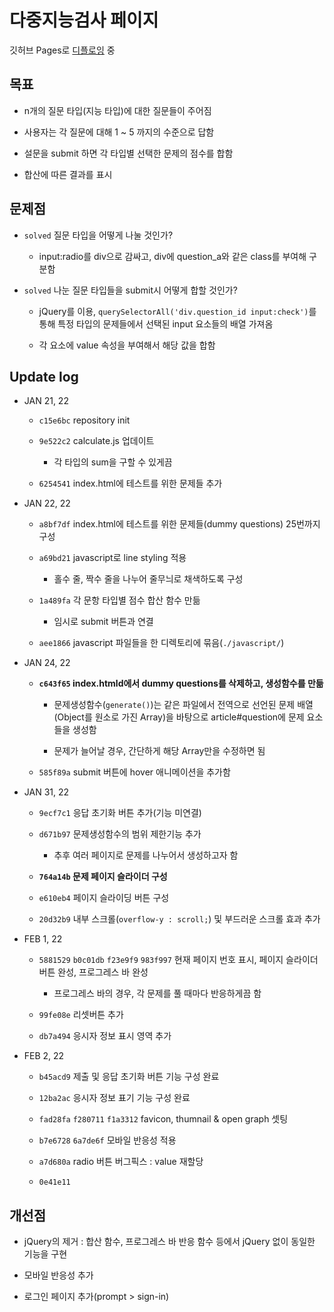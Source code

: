 # 다중지능검사 페이지

깃허브 Pages로 [디플로잉](https://hajun-myoung.github.io/multi-test/) 중

## 목표

- n개의 질문 타입(지능 타입)에 대한 질문들이 주어짐

- 사용자는 각 질문에 대해 1 ~ 5 까지의 수준으로 답함

- 설문을 submit 하면 각 타입별 선택한 문제의 점수를 합함

- 합산에 따른 결과를 표시

## 문제점

- `solved` 질문 타입을 어떻게 나눌 것인가?

  - input:radio를 div으로 감싸고, div에 question_a와 같은 class를 부여해 구분함

- `solved` 나눈 질문 타입들을 submit시 어떻게 합할 것인가?

  - jQuery를 이용, `querySelectorAll('div.question_id input:check')`를 통해 특정 타입의 문제들에서 선택된 input 요소들의 배열 가져옴

  - 각 요소에 value 속성을 부여해서 해당 값을 합함

## Update log

- JAN 21, 22

  - `c15e6bc` repository init

  - `9e522c2` calculate.js 업데이트

    - 각 타입의 sum을 구할 수 있게끔

  - `6254541` index.html에 테스트를 위한 문제들 추가

- JAN 22, 22

  - `a8bf7df` index.html에 테스트를 위한 문제들(dummy questions) 25번까지 구성

  - `a69bd21` javascript로 line styling 적용

    - 홀수 줄, 짝수 줄을 나누어 줄무늬로 채색하도록 구성

  - `1a489fa` 각 문항 타입별 점수 합산 함수 만듦

    - 임시로 submit 버튼과 연결

  - `aee1866` javascript 파일들을 한 디렉토리에 묶음(`./javascript/`)

- JAN 24, 22

  - **`c643f65` index.htmld에서 dummy questions를 삭제하고, 생성함수를 만듦**

    - 문제생성함수(`generate()`)는 같은 파일에서 전역으로 선언된 문제 배열(Object를 원소로 가진 Array)을 바탕으로 article#question에 문제 요소들을 생성함

    - 문제가 늘어날 경우, 간단하게 해당 Array만을 수정하면 됨

  - `585f89a` submit 버튼에 hover 애니메이션을 추가함

- JAN 31, 22

  - `9ecf7c1` 응답 초기화 버튼 추가(기능 미연결)

  - `d671b97` 문제생성함수의 범위 제한기능 추가

    - 추후 여러 페이지로 문제를 나누어서 생성하고자 함

  - **`764a14b` 문제 페이지 슬라이더 구성**

  - `e610eb4` 페이지 슬라이딩 버튼 구성

  - `20d32b9` 내부 스크롤(`overflow-y : scroll;`) 및 부드러운 스크롤 효과 추가

- FEB 1, 22

  - `5881529` `b0c01db` `f23e9f9` `983f997` 현재 페이지 번호 표시, 페이지 슬라이더 버튼 완성, 프로그레스 바 완성

    - 프로그레스 바의 경우, 각 문제를 풀 때마다 반응하게끔 함

  - `99fe08e` 리셋버튼 추가

  - `db7a494` 응시자 정보 표시 영역 추가

- FEB 2, 22

  - `b45acd9` 제출 및 응답 초기화 버튼 기능 구성 완료

  - `12ba2ac` 응시자 정보 표기 기능 구성 완료

  - `fad28fa` `f280711` `f1a3312` favicon, thumnail & open graph 셋팅

  - `b7e6728` `6a7de6f` 모바일 반응성 적용

  - `a7d680a` radio 버튼 버그픽스 : value 재할당

  - `0e41e11` 

## 개선점

- jQuery의 제거 : 합산 함수, 프로그레스 바 반응 함수 등에서 jQuery 없이 동일한 기능을 구현

- 모바일 반응성 추가

- 로그인 페이지 추가(prompt > sign-in)
